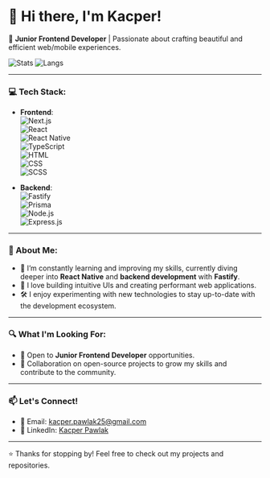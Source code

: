 # 👋 Hi there, I'm Kacper!

🌟 **Junior Frontend Developer** | Passionate about crafting beautiful and efficient web/mobile experiences.

![Stats](https://github-readme-stats.vercel.app/api?username=Pabl01802&show_icons=true&theme=tokyonight&line_height=20)
![Langs](https://github-readme-stats.vercel.app/api/top-langs/?username=Pabl01802&layout=compact&theme=tokyonight)

---

### 💻 Tech Stack:
- **Frontend**: <br>
  ![Next.js](https://img.shields.io/badge/-Next.js-000000?style=flat&logo=next.js&logoColor=white) <br>
  ![React](https://img.shields.io/badge/-React-61DAFB?style=flat&logo=react&logoColor=black) <br>
  ![React Native](https://img.shields.io/badge/-React_Native-61DAFB?style=flat&logo=react&logoColor=black) <br>
  ![TypeScript](https://img.shields.io/badge/-TypeScript-3178C6?style=flat&logo=typescript&logoColor=white) <br>
  ![HTML](https://img.shields.io/badge/-HTML5-E34F26?style=flat&logo=html5&logoColor=white)  
  ![CSS](https://img.shields.io/badge/-CSS3-1572B6?style=flat&logo=css3&logoColor=white)  
  ![SCSS](https://img.shields.io/badge/-SCSS-CC6699?style=flat&logo=sass&logoColor=white)  

- **Backend**: <br>
  ![Fastify](https://img.shields.io/badge/-Fastify-000000?style=flat&logo=fastify&logoColor=white) <br>
  ![Prisma](https://img.shields.io/badge/-Prisma-2D3748?style=flat&logo=prisma&logoColor=white) <br>
  ![Node.js](https://img.shields.io/badge/-Node.js-339933?style=flat&logo=node.js&logoColor=white)  
  ![Express.js](https://img.shields.io/badge/-Express.js-000000?style=flat&logo=express&logoColor=white)  

---

### 📖 About Me:
- 🌱 I’m constantly learning and improving my skills, currently diving deeper into **React Native** and **backend development** with **Fastify**.  
- 🚀 I love building intuitive UIs and creating performant web applications.  
- 🛠️ I enjoy experimenting with new technologies to stay up-to-date with the development ecosystem.  

---

### 🔍 What I'm Looking For:
- 💼 Open to **Junior Frontend Developer** opportunities.  
- 🤝 Collaboration on open-source projects to grow my skills and contribute to the community.

---

### 📫 Let's Connect!
- 💌 Email: [kacper.pawlak25@gmail.com](mailto:kacper.pawlak25@gmail.comm)  
- 💼 LinkedIn: [Kacper Pawlak](https://www.linkedin.com/in/kacper-pawlak-b6328127b/)  

---

⭐️ Thanks for stopping by! Feel free to check out my projects and repositories.  
